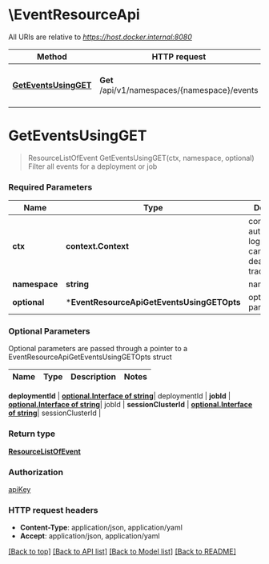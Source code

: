 # \EventResourceApi

All URIs are relative to *https://host.docker.internal:8080*

Method | HTTP request | Description
------------- | ------------- | -------------
[**GetEventsUsingGET**](EventResourceApi.md#GetEventsUsingGET) | **Get** /api/v1/namespaces/{namespace}/events | Filter all events for a deployment or job


# **GetEventsUsingGET**
> ResourceListOfEvent GetEventsUsingGET(ctx, namespace, optional)
Filter all events for a deployment or job

### Required Parameters

Name | Type | Description  | Notes
------------- | ------------- | ------------- | -------------
 **ctx** | **context.Context** | context for authentication, logging, cancellation, deadlines, tracing, etc.
  **namespace** | **string**| namespace | 
 **optional** | ***EventResourceApiGetEventsUsingGETOpts** | optional parameters | nil if no parameters

### Optional Parameters
Optional parameters are passed through a pointer to a EventResourceApiGetEventsUsingGETOpts struct

Name | Type | Description  | Notes
------------- | ------------- | ------------- | -------------

 **deploymentId** | [**optional.Interface of string**](.md)| deploymentId | 
 **jobId** | [**optional.Interface of string**](.md)| jobId | 
 **sessionClusterId** | [**optional.Interface of string**](.md)| sessionClusterId | 

### Return type

[**ResourceListOfEvent**](ResourceListOfEvent.md)

### Authorization

[apiKey](../README.md#apiKey)

### HTTP request headers

 - **Content-Type**: application/json, application/yaml
 - **Accept**: application/json, application/yaml

[[Back to top]](#) [[Back to API list]](../README.md#documentation-for-api-endpoints) [[Back to Model list]](../README.md#documentation-for-models) [[Back to README]](../README.md)

